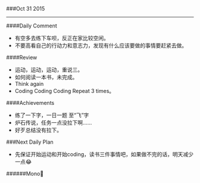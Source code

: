 ###Oct 31 2015
***
####Daily Comment
+ 有空多去练下车呗，反正在家比较空闲。
+ 不要高看自己的行动力和意志力，发现有什么应该要做的事情要赶紧去做。

####Review
+ 运动，运动，运动，重说三。
+ 如何阅读一本书，未完成。
+ Think again
+ Coding Coding Coding Repeat 3 times。

####Achievements
+ 练了一下字，一日一题 至“飞”字
+ 炉石传说，任务一点没拉下啊……
+ 好歹总结没有拉下。

###Next Daily Plan
+ 先保证开始运动和开始coding，读书三件事情吧，如果做不完的话，明天减少一点😂

######Mono
